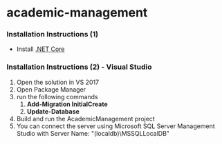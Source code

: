 # academic-management
<h3>Installation Instructions (1)</h3>
<ul>
<li>Install <a href="https://www.microsoft.com/net/core" target="_blank">.NET Core</a></li>
</ul>

<h3>Installation Instructions (2) - Visual Studio</h3>
<ol>
<li>Open the solution in VS 2017</li>
<li>Open Package Manager</i></li>
<li>run the following commands
<ol>
<li><b>Add-Migration InitialCreate</b></li>
<li><b>Update-Database</b></li>
</ol>
</li>
<li>Build and run the AcademicManagement project</li>
<li>You can connect the server using Microsoft SQL Server Management Studio with Server Name: "(localdb)\MSSQLLocalDB"</li>
</ol>
